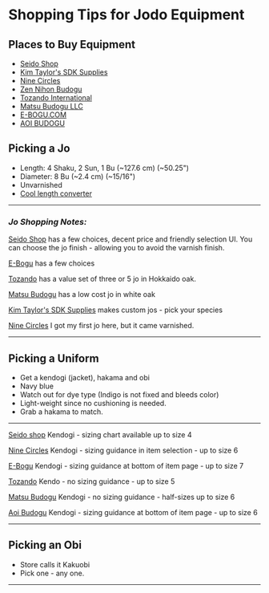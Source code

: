 # Shopping Tips for Jodo Equipment
## Places to Buy Equipment 
- [Seido Shop](https://www.seidoshop.com)
- [Kim Taylor's SDK Supplies](https://sdksupplies.com)
- [Nine Circles](https://www.ninecircles.co.uk) 
- [Zen Nihon Budogu](https://zennihonbudogu.com)
- [Tozando International](https://tozandoshop.com)
- [Matsu Budogu LLC](https://mazkiya.net)
- [E-BOGU.COM](https://www.e-bogu.com/)
- [AOI BUDOGU](budo-aoi.com)

## Picking a Jo
- Length: 4 Shaku, 2 Sun, 1 Bu (~127.6 cm) (~50.25")
- Diameter: 8 Bu (~2.4 cm) (~15/16")
- Unvarnished
- [Cool length converter](https://www.kampaibudokai.org/Script.htm)
---
### *Jo Shopping Notes:*
[Seido Shop](https://www.seidoshop.com/collections/jo-hanbo) has a few choices, decent price and friendly selection UI. You can choose the jo finish - allowing you to avoid the varnish finish.

[E-Bogu](https://www.e-bogu.com/Martial-Arts-Oak-Jo-s/80.htm) has a few choices

[Tozando](https://tozandoshop.com/collections/hokkaido-bokuto-jo) has a value set of three or 5 jo in Hokkaido oak.

[Matsu Budogu](https://mazkiya.net/shop/product_info.php/cPath/118/products_id/1238/osCsid/o377ef91dipe7n7m4ung1qu5o4) has a low cost jo in white oak

[Kim Taylor's SDK Supplies](https://sdksupplies.com) makes custom jos - pick your species

[Nine Circles](https://www.ninecircles.co.uk/koryu-and-other/naginata-and-jodo/jodo-weapons/)
 I got my first jo here, but it came varnished. 

---

## Picking a Uniform
- Get a kendogi (jacket), hakama and obi
- Navy blue
- Watch out for dye type (Indigo is not fixed and bleeds color)
- Light-weight since no cushioning is needed.
- Grab a hakama to match.
---

[Seido shop](https://www.seidoshop.com/products/single-layer-kendogi-bs100-jacket) Kendogi - sizing chart available up to size 4

[Nine Circles](https://www.ninecircles.co.uk/kendo/kendo-clothing/kendo-gi/tengu-kendogi-single-layer/) Kendogi - sizing guidance in item selection - up to size 6

[E-Bogu](https://www.e-bogu.com/Kendogi-Kendo-Uniform-Top-s/2.htm) Kendogi - sizing guidance at bottom of item page - up to size 7

[Tozando](https://tozandoshop.com/collections/kendo-gi) Kendo - no sizing guidance - up to size 5

[Matsu Budogu](https://mazkiya.net/shop/index.php/cPath/84_121_13) Kendogi - no sizing guidance - half-sizes up to size 6

[Aoi Budogu](https://budo-aoi.com/collections/kendo-gi-keikogi) Kendogi - sizing guidance at bottom of item page - up to size 6

---
## Picking an Obi
- Store calls it Kakuobi
- Pick one - any one. 
---